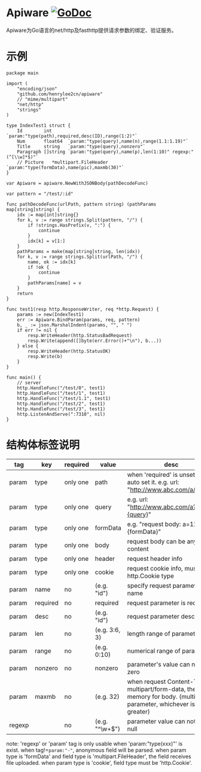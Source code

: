 # Apiware    [![GoDoc](https://godoc.org/github.com/tsuna/gohbase?status.png)](https://godoc.org/github.com/henrylee2cn/apiware)

Apiware为Go语言的net/http及fasthttp提供请求参数的绑定、验证服务。

# 示例

```
package main

import (
    "encoding/json"
    "github.com/henrylee2cn/apiware"
    // "mime/multipart"
    "net/http"
    "strings"
)

type IndexTest1 struct {
    Id        int      `param:"type(path),required,desc(ID),range(1:2)"`
    Num       float64  `param:"type(query),name(n),range(1.1:1.19)"`
    Title     string   `param:"type(query),nonzero"`
    Paragraph []string `param:"type(query),name(p),len(1:10)" regexp:"(^[\\w]*$)"`
    // Picture   *multipart.FileHeader `param:"type(formData),name(pic),maxmb(30)"`
}

var Apiware = apiware.NewWithJSONBody(pathDecodeFunc)

var pattern = "/test/:id"

func pathDecodeFunc(urlPath, pattern string) (pathParams map[string]string) {
    idx := map[int]string{}
    for k, v := range strings.Split(pattern, "/") {
        if !strings.HasPrefix(v, ":") {
            continue
        }
        idx[k] = v[1:]
    }
    pathParams = make(map[string]string, len(idx))
    for k, v := range strings.Split(urlPath, "/") {
        name, ok := idx[k]
        if !ok {
            continue
        }
        pathParams[name] = v
    }
    return
}

func test1(resp http.ResponseWriter, req *http.Request) {
    params := new(IndexTest1)
    err := Apiware.BindParam(params, req, pattern)
    b, _ := json.MarshalIndent(params, "", " ")
    if err != nil {
        resp.WriteHeader(http.StatusBadRequest)
        resp.Write(append([]byte(err.Error()+"\n"), b...))
    } else {
        resp.WriteHeader(http.StatusOK)
        resp.Write(b)
    }
}

func main() {
    // server
    http.HandleFunc("/test/0", test1)
    http.HandleFunc("/test/1", test1)
    http.HandleFunc("/test/1.1", test1)
    http.HandleFunc("/test/2", test1)
    http.HandleFunc("/test/3", test1)
    http.ListenAndServe(":7310", nil)
}
```

# 结构体标签说明

tag   |   key    | required |     value     |   desc
------|----------|----------|---------------|----------------------------------
param |   type   | only one |     path      | when 'required' is unsetted, auto set it. e.g. url: "http://www.abc.com/a/{path}"
param |   type   | only one |     query     | e.g. url: "http://www.abc.com/a?b={query}"
param |   type   | only one |     formData  | e.g. "request body: a=123&b={formData}"
param |   type   | only one |     body      | request body can be any content
param |   type   | only one |     header    | request header info
param |   type   | only one |     cookie    | request cookie info, must be http.Cookie type
param |   name   |    no    |  (e.g. "id")  | specify request parameter's name
param | required |    no    |   required    | request parameter is required
param |   desc   |    no    |  (e.g. "id")  | request parameter description
param |   len    |    no    | (e.g. 3:6, 3) | length range of parameter
param |   range  |    no    |  (e.g. 0:10)  | numerical range of parameter
param |  nonzero |    no    |    nonzero    | parameter's value can not be zero
param |   maxmb  |    no    |   (e.g. 32)   | when request Content-Type is multipart/form-data, the max memory for body. (multi-parameter, whichever is greater)
regexp|          |    no    |(e.g. "^\\w+$")| parameter value can not be null


note:
    'regexp' or 'param' tag is only usable when 'param:"type(xxx)"' is exist.
    when tag!=`param:"-"`, anonymous field will be parsed.
    when param type is 'formData' and field type is 'multipart.FileHeader', the field receives file uploaded.
    when param type is 'cookie', field type must be 'http.Cookie'.
